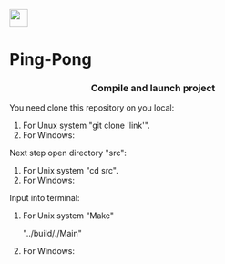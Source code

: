 <img src="https://github.com/blackcater/blackcater/raw/main/images/Hi.gif" height="32"/></h1>
# Ping-Pong

<h3 align="center">Compile and launch project</h3>
  <p>You need clone this repository on you local:<br>
    <ol>  
      <li>For Unux system "git clone 'link'".</li>
      <li>For Windows:</li>
    </ol>
  <p>Next step open directory "src":<br>
    <ol>
      <li>For Unix system "cd src".</li>
      <li>For Windows:</li>
    </ol>
  <p>Input into terminal:<br>
    <ol>
      <li>For Unix system "Make"<br>
                       <p>"../build/./Main"<br>
      <li>For Windows:
    </ol>
